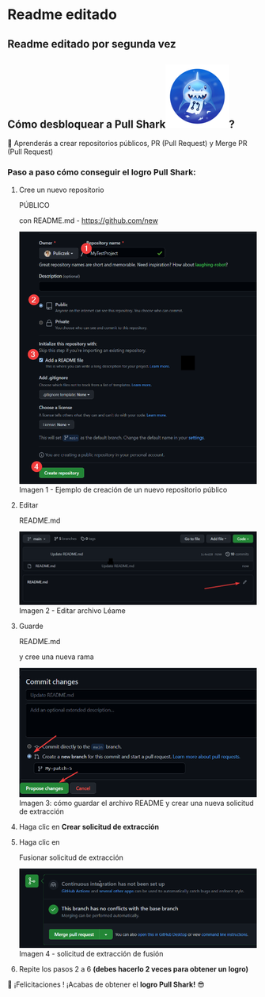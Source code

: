 # Readme editado
## Readme editado por segunda vez
## Cómo desbloquear a Pull Shark![Icono de insignia de tiburón tirado](assets/PullShark.png)?

🧠 Aprenderás a crear repositorios públicos, PR (Pull Request) y Merge PR (Pull Request)

### Paso a paso cómo conseguir el logro Pull Shark:

1. Cree un nuevo repositorio 

   PÚBLICO

    con README.md - https://github.com/new

   

   ![crear nuevo repositorio](assets/1.png)Imagen 1 - Ejemplo de creación de un nuevo repositorio público

2. Editar 

   README.md

   ![editar el archivo Léame](assets/2.png)Imagen 2 - Editar archivo Léame

3. Guarde 

   README.md

    y cree una nueva rama

   ![Guardar el archivo README y crear un nuevo PR](assets/3.png)Imagen 3: cómo guardar el archivo README y crear una nueva solicitud de extracción

4. Haga clic en **Crear solicitud de extracción**

5. Haga clic en 

   Fusionar solicitud de extracción

   ![fusionar pr](assets/4.png)Imagen 4 - solicitud de extracción de fusión

6. Repite los pasos 2 a 6 **(debes hacerlo 2 veces para obtener un logro)**

🎉 ¡Felicitaciones ! ¡Acabas de obtener el **logro Pull Shark!** 😎
